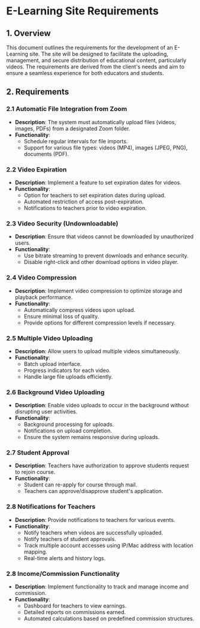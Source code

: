# E-Learning Site Requirements

## 1. Overview

This document outlines the requirements for the development of an E-Learning site. The site will be designed to facilitate the uploading, management, and secure distribution of educational content, particularly videos. The requirements are derived from the client's needs and aim to ensure a seamless experience for both educators and students.

## 2. Requirements

### 2.1 Automatic File Integration from Zoom

- **Description**: The system must automatically upload files (videos, images, PDFs) from a designated Zoom folder.
- **Functionality**:
  - Schedule regular intervals for file imports.
  - Support for various file types: videos (MP4), images (JPEG, PNG), documents (PDF).

### 2.2 Video Expiration

- **Description**: Implement a feature to set expiration dates for videos.
- **Functionality**:
  - Option for teachers to set expiration dates during upload.
  - Automated restriction of access post-expiration.
  - Notifications to teachers prior to video expiration.

### 2.3 Video Security (Undownloadable)

- **Description**: Ensure that videos cannot be downloaded by unauthorized users.
- **Functionality**:
  - Use bitrate streaming to prevent downloads and enhance security.
  - Disable right-click and other download options in video player.

### 2.4 Video Compression

- **Description**: Implement video compression to optimize storage and playback performance.
- **Functionality**:
  - Automatically compress videos upon upload.
  - Ensure minimal loss of quality.
  - Provide options for different compression levels if necessary.

### 2.5 Multiple Video Uploading

- **Description**: Allow users to upload multiple videos simultaneously.
- **Functionality**:
  - Batch upload interface.
  - Progress indicators for each video.
  - Handle large file uploads efficiently.

### 2.6 Background Video Uploading

- **Description**: Enable video uploads to occur in the background without disrupting user activities.
- **Functionality**:
  - Background processing for uploads.
  - Notifications on upload completion.
  - Ensure the system remains responsive during uploads.

### 2.7 Student Approval 

- **Description**: Teachers have authorization to approve students request to rejoin course.
- **Functionality**:
  - Student can re-apply for course through mail.
  - Teachers can approve/disapprove student's application.

### 2.8 Notifications for Teachers

- **Description**: Provide notifications to teachers for various events.
- **Functionality**:
  - Notify teachers when videos are successfully uploaded.
  - Notify teachers of student approvals.
  - Track multiple account accesses using IP/Mac address with location mapping.
  - Real-time alerts and history logs.

### 2.8 Income/Commission Functionality

- **Description**: Implement functionality to track and manage income and commission.
- **Functionality**:
  - Dashboard for teachers to view earnings.
  - Detailed reports on commissions earned.
  - Automated calculations based on predefined commission structures.

<!-- ## 3. Conclusion

The requirements outlined in this document provide a comprehensive overview of the necessary features and functionalities for the E-Learning site. By adhering to these requirements, the development team can ensure the creation of a robust, user-friendly platform that meets the client's needs and enhances the educational experience for both teachers and students. -->
